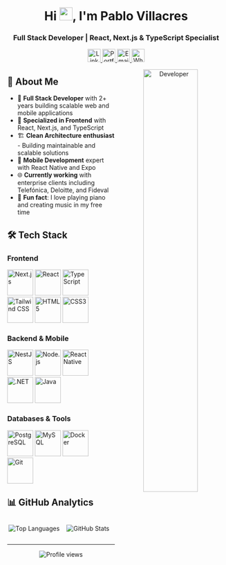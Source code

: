 <h1 align="center">Hi <img src="https://img.icons8.com/?size=100&id=d7P0zWZXi4mE&format=png&color=000000" width="30px">, I'm Pablo Villacres</h1>
<h3 align="center">Full Stack Developer | React, Next.js & TypeScript Specialist</h3>

<div align="center">
  <a href="https://www.linkedin.com/in/pablo-villacres-26a060125/">
    <img src="https://img.shields.io/badge/linkedin-%231DA1F2.svg?style=for-the-badge&logo=linkedin&logoColor=white" alt="LinkedIn" height="30"/>
  </a>
  <a href="[https://pablo-presentation-page.vercel.app/](https://pablo-presentation-page.vercel.app/)">
    <img src="https://img.shields.io/badge/portfolio-000000.svg?style=for-the-badge&logo=vercel&logoColor=white" alt="Portfolio" height="30"/>
  </a>
  <a href="mailto:pablomartinvillacres@gmail.com">
    <img src="https://img.shields.io/badge/gmail-EA4335.svg?style=for-the-badge&logo=gmail&logoColor=white" alt="Email" height="30"/>
  </a>
  <a href="https://wa.me/+593984198999">
    <img src="https://img.shields.io/badge/whatsapp-4B7F1.svg?style=for-the-badge&logo=whatsapp&logoColor=white" alt="WhatsApp" height="30"/>
  </a>
</div>

<p align="center">
  <img width="50%" align="right" alt="Developer" src="https://pnghq.com/wp-content/uploads/programmer-png-photos-53713.png" />
</p>

## 🚀 About Me

- 💼 **Full Stack Developer** with 2+ years building scalable web and mobile applications
- 🎯 **Specialized in Frontend** with React, Next.js, and TypeScript
- 🏗️ **Clean Architecture enthusiast** - Building maintainable and scalable solutions
- 📱 **Mobile Development** expert with React Native and Expo
- 🌐 **Currently working** with enterprise clients including Telefónica, Deloitte, and Fideval
- 🎹 **Fun fact**: I love playing piano and creating music in my free time

## 🛠️ Tech Stack

### **Frontend**
<p align="left">
  <img src="https://cdn.jsdelivr.net/gh/devicons/devicon/icons/nextjs/nextjs-original.svg" alt="Next.js" width="60" height="60"/>
  <img src="https://cdn.jsdelivr.net/gh/devicons/devicon/icons/react/react-original.svg" alt="React" width="60" height="60"/>
  <img src="https://cdn.jsdelivr.net/gh/devicons/devicon/icons/typescript/typescript-original.svg" alt="TypeScript" width="60" height="60"/>
  <img src="https://img.icons8.com/?size=100&id=4PiNHtUJVbLs&format=png&color=000000" alt="Tailwind CSS" width="60" height="60"/>
  <img src="https://cdn.jsdelivr.net/gh/devicons/devicon/icons/html5/html5-original.svg" alt="HTML5" width="60" height="60"/>
  <img src="https://cdn.jsdelivr.net/gh/devicons/devicon/icons/css3/css3-original.svg" alt="CSS3" width="60" height="60"/>
</p>

### **Backend & Mobile**
<p align="left">
  <img src="https://cdn.jsdelivr.net/gh/devicons/devicon/icons/nestjs/nestjs-original.svg" alt="NestJS" width="60" height="60"/>
  <img src="https://cdn.jsdelivr.net/gh/devicons/devicon/icons/nodejs/nodejs-original.svg" alt="Node.js" width="60" height="60"/>
  <img src="https://img.icons8.com/?size=100&id=9OGIyU8hrxW5&format=png&color=000000" alt="React Native" width="60" height="60"/>
  <img src="https://cdn.jsdelivr.net/gh/devicons/devicon/icons/dot-net/dot-net-original.svg" alt=".NET" width="60" height="60"/>
  <img src="https://img.icons8.com/color/96/000000/java-coffee-cup-logo--v1.png" alt="Java" width="60" height="60"/>
</p>

### **Databases & Tools**
<p align="left">
  <img src="https://cdn.jsdelivr.net/gh/devicons/devicon/icons/postgresql/postgresql-original.svg" alt="PostgreSQL" width="60" height="60"/>
  <img src="https://cdn.jsdelivr.net/gh/devicons/devicon/icons/mysql/mysql-original.svg" alt="MySQL" width="60" height="60"/>
  <img src="https://cdn.jsdelivr.net/gh/devicons/devicon/icons/docker/docker-original.svg" alt="Docker" width="60" height="60"/>
  <img src="https://cdn.jsdelivr.net/gh/devicons/devicon/icons/git/git-original.svg" alt="Git" width="60" height="60"/>
</p>

## 📊 GitHub Analytics

<div style="display: flex; justify-content: space-around;">
  <div style="flex: 1;">
    <p align="center">
      <img src="https://github-readme-stats.vercel.app/api/top-langs/?username=SrPabvliss&layout=compact&theme=radical" alt="Top Languages" />
    </p>
  </div>
  <div style="flex: 1;">
    <p align="center">
      <img src="https://github-readme-stats.vercel.app/api?username=SrPabvliss&show_icons=true&theme=radical" alt="GitHub Stats" />
    </p>
  </div>
</div>


---

<p align="center">
  <img src="https://komarev.com/ghpvc/?username=SrPabvliss&label=Profile%20views&color=0e75b6&style=flat" alt="Profile views" />
</p>
